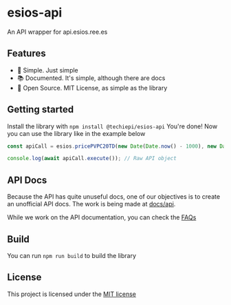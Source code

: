 # esios-api
An API wrapper for api.esios.ree.es

## Features
- 🧊 Simple. Just simple
- 📚 Documented. It's simple, although there are docs
- 🗽 Open Source. MIT License, as simple as the library

## Getting started
Install the library with
```npm install @techiepi/esios-api```
You're done! Now you can use the library like in the example below
```js
const apiCall = esios.pricePVPC20TD(new Date(Date.now() - 1000), new Date(), token);

console.log(await apiCall.execute()); // Raw API object
```

## API Docs
Because the API has quite unuseful docs, one of our objectives is to create an unofficial API docs.
The work is being made at [docs/api](docs/api).

While we work on the API documentation, you can check the [FAQs](qa.md)

## Build
You can run
```npm run build```
to build the library

## License
This project is licensed under the [MIT license](LICENSE)

